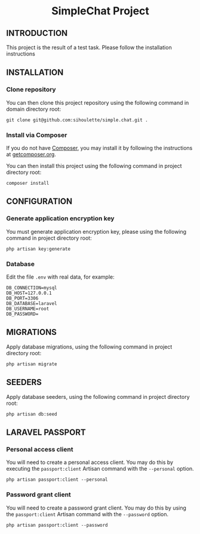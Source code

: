 <h1 align="center">SimpleChat Project</h1>

INTRODUCTION
------------
This project is the result of a test task. Please follow the installation instructions

INSTALLATION
------------
### Clone repository
You can then clone this project repository using the following command in domain directory root:
~~~
git clone git@github.com:sihoulette/simple.chat.git . 
~~~

### Install via Composer
If you do not have [Composer](http://getcomposer.org/), you may install it by following the instructions
at [getcomposer.org](http://getcomposer.org/doc/00-intro.md#installation-nix).

You can then install this project using the following command in project directory root:
~~~
composer install
~~~

CONFIGURATION
-------------
### Generate application encryption key
You must generate application encryption key, please using the following command in project directory root:
~~~
php artisan key:generate
~~~

### Database
Edit the file `.env` with real data, for example:

```dotenv
DB_CONNECTION=mysql
DB_HOST=127.0.0.1
DB_PORT=3306
DB_DATABASE=laravel
DB_USERNAME=root
DB_PASSWORD=
```

MIGRATIONS
-------------
Apply database migrations, using the following command in project directory root:
~~~
php artisan migrate
~~~

SEEDERS
-------------
Apply database seeders, using the following command in project directory root:
~~~
php artisan db:seed
~~~

LARAVEL PASSPORT
-------------
### Personal access client
You will need to create a personal access client. 
You may do this by executing the ```passport:client``` Artisan command with the ```--personal``` option. 
~~~
php artisan passport:client --personal
~~~

### Password grant client
You will need to create a password grant client.
You may do this by using the ```passport:client``` Artisan command with the ```--password``` option.
~~~
php artisan passport:client --password
~~~
